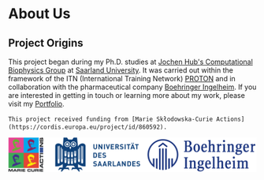 # About Us

## Project Origins

This project began during my Ph.D. studies at [Jochen Hub's Computational Biophysics Group](https://biophys.uni-saarland.de/) at [Saarland University](https://www.uni-saarland.de/en/home.html). It was carried out within the framework of the ITN (International Training Network) [PROTON](https://cordis.europa.eu/project/id/860592) and in collaboration with the pharmaceutical company [Boehringer Ingelheim](https://www.boehringer-ingelheim.com/de/). If you are interested in getting in touch or learning more about my work, please visit my [Portfolio](https://alejandro.netlify.app).

```{note}
This project received funding from [Marie Skłodowska-Curie Actions](https://cordis.europa.eu/project/id/860592).
```

[![parts](_static/parts.png)](https://www.uni-saarland.de/en/home.html)